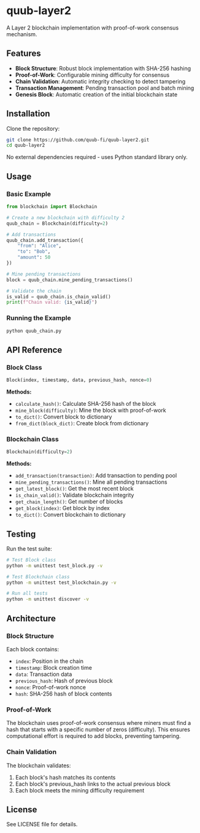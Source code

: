 # quub-layer2

A Layer 2 blockchain implementation with proof-of-work consensus mechanism.

## Features

- **Block Structure**: Robust block implementation with SHA-256 hashing
- **Proof-of-Work**: Configurable mining difficulty for consensus
- **Chain Validation**: Automatic integrity checking to detect tampering
- **Transaction Management**: Pending transaction pool and batch mining
- **Genesis Block**: Automatic creation of the initial blockchain state

## Installation

Clone the repository:

```bash
git clone https://github.com/quub-fi/quub-layer2.git
cd quub-layer2
```

No external dependencies required - uses Python standard library only.

## Usage

### Basic Example

```python
from blockchain import Blockchain

# Create a new blockchain with difficulty 2
quub_chain = Blockchain(difficulty=2)

# Add transactions
quub_chain.add_transaction({
    "from": "Alice",
    "to": "Bob",
    "amount": 50
})

# Mine pending transactions
block = quub_chain.mine_pending_transactions()

# Validate the chain
is_valid = quub_chain.is_chain_valid()
print(f"Chain valid: {is_valid}")
```

### Running the Example

```bash
python quub_chain.py
```

## API Reference

### Block Class

```python
Block(index, timestamp, data, previous_hash, nonce=0)
```

**Methods:**
- `calculate_hash()`: Calculate SHA-256 hash of the block
- `mine_block(difficulty)`: Mine the block with proof-of-work
- `to_dict()`: Convert block to dictionary
- `from_dict(block_dict)`: Create block from dictionary

### Blockchain Class

```python
Blockchain(difficulty=2)
```

**Methods:**
- `add_transaction(transaction)`: Add transaction to pending pool
- `mine_pending_transactions()`: Mine all pending transactions
- `get_latest_block()`: Get the most recent block
- `is_chain_valid()`: Validate blockchain integrity
- `get_chain_length()`: Get number of blocks
- `get_block(index)`: Get block by index
- `to_dict()`: Convert blockchain to dictionary

## Testing

Run the test suite:

```bash
# Test Block class
python -m unittest test_block.py -v

# Test Blockchain class
python -m unittest test_blockchain.py -v

# Run all tests
python -m unittest discover -v
```

## Architecture

### Block Structure

Each block contains:
- `index`: Position in the chain
- `timestamp`: Block creation time
- `data`: Transaction data
- `previous_hash`: Hash of previous block
- `nonce`: Proof-of-work nonce
- `hash`: SHA-256 hash of block contents

### Proof-of-Work

The blockchain uses proof-of-work consensus where miners must find a hash that starts with a specific number of zeros (difficulty). This ensures computational effort is required to add blocks, preventing tampering.

### Chain Validation

The blockchain validates:
1. Each block's hash matches its contents
2. Each block's previous_hash links to the actual previous block
3. Each block meets the mining difficulty requirement

## License

See LICENSE file for details.
